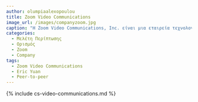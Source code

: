```yaml
---
author: olumpiaalexopoulou
title: Zoom Video Communications
image_url: /images/companyzoom.jpg
caption: "Η Zoom Video Communications, Inc. είναι μια εταιρεία τεχνολογίας επικοινωνιών με έδρα το Σαν Χοσέ της Καλιφόρνια. "
categories:
  - Μελέτη Περίπτωσης
  - Ορισμός
  - Zoom
  - Company
tags:
  - Zoom Video Communications
  - Eric Yuan
  - Peer-to-peer
---
```


{% include cs-video-communications.md %}
